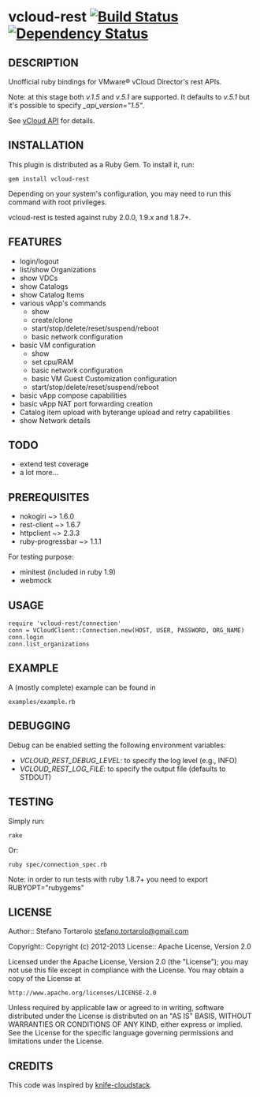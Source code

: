 vcloud-rest [![Build Status](https://secure.travis-ci.org/astratto/vcloud-rest.png?branch=master)](http://travis-ci.org/astratto/vcloud-rest) [![Dependency Status](https://gemnasium.com/astratto/vcloud-rest.png)](https://gemnasium.com/astratto/vcloud-rest)
===========

DESCRIPTION
--
Unofficial ruby bindings for VMware® vCloud Director's rest APIs.

Note: at this stage both _v.1.5_ and _v.5.1_ are supported. It defaults to _v.5.1_ but it's possible to specify *_api_version="1.5"*.

See [vCloud API](http://pubs.vmware.com/vcd-51/topic/com.vmware.vcloud.api.doc_51/GUID-86CA32C2-3753-49B2-A471-1CE460109ADB.html) for details.

INSTALLATION
--
This plugin is distributed as a Ruby Gem. To install it, run:

    gem install vcloud-rest

Depending on your system's configuration, you may need to run this command with root privileges.

vcloud-rest is tested against ruby 2.0.0, 1.9.x and 1.8.7+.

FEATURES
--
- login/logout
- list/show Organizations
- show VDCs
- show Catalogs
- show Catalog Items
- various vApp's commands
    - show
    - create/clone
    - start/stop/delete/reset/suspend/reboot
    - basic network configuration
- basic VM configuration
    - show
    - set cpu/RAM
    - basic network configuration
    - basic VM Guest Customization configuration
    - start/stop/delete/reset/suspend/reboot
- basic vApp compose capabilities
- basic vApp NAT port forwarding creation
- Catalog item upload with byterange upload and retry capabilities
- show Network details

TODO
--
- extend test coverage
- a lot more...

PREREQUISITES
--
- nokogiri ~> 1.6.0
- rest-client ~> 1.6.7
- httpclient ~> 2.3.3
- ruby-progressbar ~> 1.1.1

For testing purpose:
- minitest (included in ruby 1.9)
- webmock

USAGE
--

    require 'vcloud-rest/connection'
    conn = VCloudClient::Connection.new(HOST, USER, PASSWORD, ORG_NAME)
    conn.login
    conn.list_organizations

EXAMPLE
--
A (mostly complete) example can be found in

    examples/example.rb

DEBUGGING
--
Debug can be enabled setting the following environment variables:

* *VCLOUD_REST_DEBUG_LEVEL*: to specify the log level (e.g., INFO)
* *VCLOUD_REST_LOG_FILE*: to specify the output file (defaults to STDOUT)

TESTING
--
Simply run:

    rake
Or:

    ruby spec/connection_spec.rb

Note: in order to run tests with ruby 1.8.7+ you need to export RUBYOPT="rubygems"

LICENSE
--

Author:: Stefano Tortarolo <stefano.tortarolo@gmail.com>

Copyright:: Copyright (c) 2012-2013
License:: Apache License, Version 2.0

Licensed under the Apache License, Version 2.0 (the "License");
you may not use this file except in compliance with the License.
You may obtain a copy of the License at

    http://www.apache.org/licenses/LICENSE-2.0

Unless required by applicable law or agreed to in writing, software
distributed under the License is distributed on an "AS IS" BASIS,
WITHOUT WARRANTIES OR CONDITIONS OF ANY KIND, either express or implied.
See the License for the specific language governing permissions and
limitations under the License.

CREDITS
--
This code was inspired by [knife-cloudstack](https://github.com/CloudStack-extras/knife-cloudstack).
